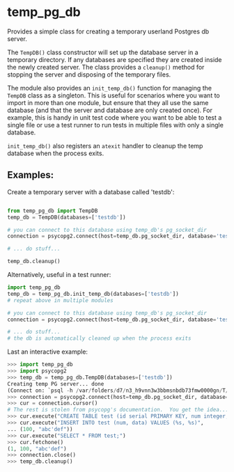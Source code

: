 temp_pg_db
==========

Provides a simple class for creating a temporary userland Postgres db server.

The `TempDB()` class constructor will set up the database server in a temporary
directory.  If any databases are specified they are created inside the newly
created server.  The class provides a `cleanup()` method for stopping the
server and disposing of the temporary files.

The module also provides an `init_temp_db()` function for managing the `TempDB`
class as a singleton.  This is useful for scenarios where you want to import in
more than one module, but ensure that they all use the same database (and that
the server and database are only created once).  For example, this is handy in
unit test code where you want to be able to test a single file or use a test
runner to run tests in multiple files with only a single database.

`init_temp_db()` also registers an `atexit` handler to cleanup the temp
database when the process exits.

Examples:
---------

Create a temporary server with a database called 'testdb':
```python

from temp_pg_db import TempDB
temp_db = TempDB(databases=['testdb'])

# you can connect to this database using temp_db's pg_socket_dir
connection = psycopg2.connect(host=temp_db.pg_socket_dir, database='testdb')

# ... do stuff...

temp_db.cleanup()
```

Alternatively, useful in a test runner:

```python
import temp_pg_db
temp_db = temp_pg_db.init_temp_db(databases=['testdb'])
# repeat above in multiple modules

# you can connect to this database using temp_db's pg_socket_dir
connection = psycopg2.connect(host=temp_db.pg_socket_dir, database='testdb')

# ... do stuff...
# the db is automatically cleaned up when the process exits
```

Last an interactive example:
```python
>>> import temp_pg_db
>>> import psycopg2
>>> temp_db = temp_pg_db.TempDB(databases=['testdb'])
Creating temp PG server... done
(Connect on: `psql -h /var/folders/d7/n3_h9vnn3w3bbmsnbdb73fmw0000gn/T/pg_tmp_OQMGwC/socket`)
>>> connection = psycopg2.connect(host=temp_db.pg_socket_dir, database='testdb')
>>> cur = connection.cursor()
# The rest is stolen from psycopg's documentation.  You get the idea...
>>> cur.execute("CREATE TABLE test (id serial PRIMARY KEY, num integer, data varchar);")
>>> cur.execute("INSERT INTO test (num, data) VALUES (%s, %s)",
... (100, "abc'def"))
>>> cur.execute("SELECT * FROM test;")
>>> cur.fetchone()
(1, 100, "abc'def")
>>> connection.close()
>>> temp_db.cleanup()
```
